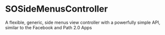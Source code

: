 SOSideMenusController
=====================

A flexible, generic, side menus view controller with a powerfully simple API, similar to the Facebook and Path 2.0 Apps